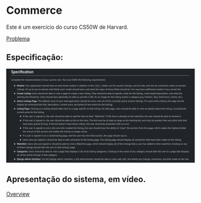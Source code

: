 # Commerce
Este é um exercício do curso CS50W de Harvard.

[Problema](https://cs50.harvard.edu/web/2020/projects/2/commerce/)

## Especificação: 
  ![Especificação](https://github.com/letabilis/commerce/blob/main/Captura%20de%20tela%20de%202025-04-10%2015-48-07.png)

## Apresentação do sistema, em vídeo.
[Overview](https://youtu.be/wFkgj-PMu9g?si=UzIeQXnH691HpFR7)
